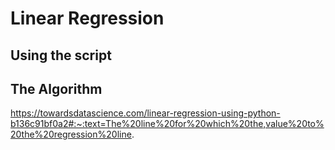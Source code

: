 # Linear Regression

## Using the script

## The Algorithm


https://towardsdatascience.com/linear-regression-using-python-b136c91bf0a2#:~:text=The%20line%20for%20which%20the,value%20to%20the%20regression%20line.
